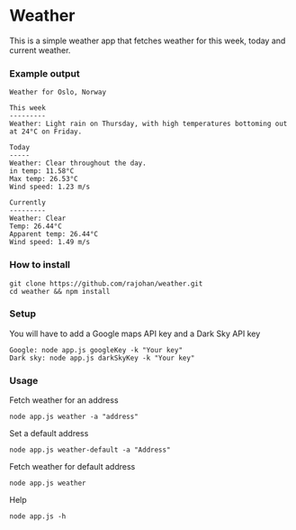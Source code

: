 # Weather
This is a simple weather app that fetches weather for this week, today and current weather. 

### Example output
```
Weather for Oslo, Norway

This week
---------
Weather: Light rain on Thursday, with high temperatures bottoming out at 24°C on Friday.

Today
-----
Weather: Clear throughout the day.
in temp: 11.58°C
Max temp: 26.53°C
Wind speed: 1.23 m/s

Currently
---------
Weather: Clear
Temp: 26.44°C
Apparent temp: 26.44°C
Wind speed: 1.49 m/s
```
### How to install
```
git clone https://github.com/rajohan/weather.git
cd weather && npm install
```
### Setup
You will have to add a Google maps API key and a Dark Sky API key
```
Google: node app.js googleKey -k "Your key"
Dark sky: node app.js darkSkyKey -k "Your key"
```
### Usage
Fetch weather for an address
```
node app.js weather -a "address"
```
Set a default address
```
node app.js weather-default -a "Address"
```
Fetch weather for default address
```
node app.js weather
```
Help
```
node app.js -h
```
